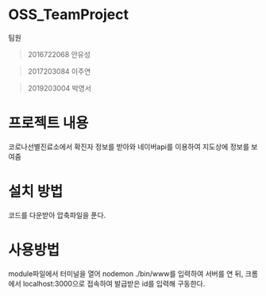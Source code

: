 # OSS_TeamProject

팀원
>2016722068 안유성

>2017203084 이주연

>2019203004 박영서

# 프로젝트 내용

코로나선별진료소에서 확진자 정보를 받아와 네이버api를 이용하여 지도상에 정보를 보여줌

# 설치 방법

코드를 다운받아 압축파일을 푼다.

# 사용방법

module파일에서 터미널을 열어 nodemon ./bin/www를 입력하여 서버를 연 뒤,
크롬에서 localhost:3000으로 접속하여 발급받은 id를 입력해 구동한다.
